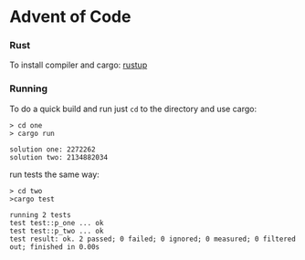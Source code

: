 # Advent of Code

### Rust

To install compiler and cargo: [rustup](https://www.rust-lang.org/tools/install)

### Running
To do a quick build and run just `cd` to the directory and use cargo:

```
> cd one
> cargo run

solution one: 2272262
solution two: 2134882034
```

run tests the same way:

```
> cd two
>cargo test

running 2 tests
test test::p_one ... ok
test test::p_two ... ok
test result: ok. 2 passed; 0 failed; 0 ignored; 0 measured; 0 filtered out; finished in 0.00s
```
